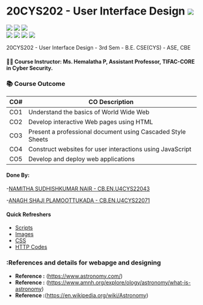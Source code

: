 # 20CYS202 - User Interface Design ![](https://img.shields.io/badge/-Live-green)
![](https://img.shields.io/badge/Batch-22CYS-lightgreen) ![](https://img.shields.io/badge/UG-blue) ![](https://img.shields.io/badge/Subject-UID-blue) <br/>
![](https://img.shields.io/badge/Lecture-1-orange) ![](https://img.shields.io/badge/Practical-3-orange) ![](https://img.shields.io/badge/Credits-2-orange) ![](https://img.shields.io/badge/Additional_Coverage-GitHub-purple)

20CYS202  - User Interface Design - 3rd Sem - B.E. CSE(CYS) - ASE, CBE

#### :teacher: Course Instructor:  Ms. Hemalatha P, Assistant Professor, TIFAC-CORE in Cyber Security.

### :books: Course Outcome

| CO#  | CO Description |
|------|----------------|
| CO1 | Understand the basics of World Wide Web |
| CO2 | Develop interactive Web pages using HTML |
| CO3 | Present a professional document using Cascaded Style Sheets |
| CO4 | Construct websites for user interactions using JavaScript |
| CO5 | Develop and deploy web applications | 

#### Done By:
-[NAMITHA SUDHISHKUMAR NAIR - CB.EN.U4CYS22043](https://namitha-2004.github.io)

-[ANAGH SHAJI PLAMOOTTUKADA - CB.EN.U4CYS22071](https://shajianagh.github.io)

#### Quick Refreshers

- [Scripts](https://github.com/Namitha-2004/20CYS202-User_Interface_Design/tree/main/Assignments/CB.EN.U4CYS22043/ui/script)
- [Images](https://github.com/Namitha-2004/20CYS202-User_Interface_Design/tree/main/Assignments/CB.EN.U4CYS22043/ui/images)
- [CSS](https://github.com/Namitha-2004/20CYS202-User_Interface_Design/tree/main/Assignments/CB.EN.U4CYS22043/ui/css)
- [HTTP Codes](https://github.com/Namitha-2004/20CYS202-User_Interface_Design/tree/main/Assignments/CB.EN.U4CYS22043/ui/html)

### :References and details for webapge and designing
 - **Reference :** (https://www.astronomy.com/)
 - **Reference :** (https://www.amnh.org/explore/ology/astronomy/what-is-astronomy)
 - **Reference :**(https://en.wikipedia.org/wiki/Astronomy)
